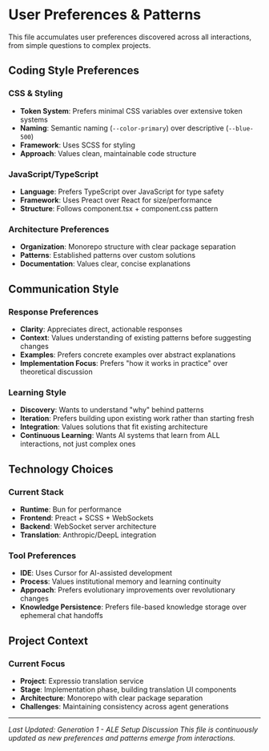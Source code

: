 # User Preferences & Patterns

This file accumulates user preferences discovered across all interactions, from simple questions to complex projects.

## Coding Style Preferences

### CSS & Styling
- **Token System**: Prefers minimal CSS variables over extensive token systems
- **Naming**: Semantic naming (`--color-primary`) over descriptive (`--blue-500`)
- **Framework**: Uses SCSS for styling
- **Approach**: Values clean, maintainable code structure

### JavaScript/TypeScript
- **Language**: Prefers TypeScript over JavaScript for type safety
- **Framework**: Uses Preact over React for size/performance
- **Structure**: Follows component.tsx + component.css pattern

### Architecture Preferences
- **Organization**: Monorepo structure with clear package separation
- **Patterns**: Established patterns over custom solutions
- **Documentation**: Values clear, concise explanations

## Communication Style

### Response Preferences
- **Clarity**: Appreciates direct, actionable responses
- **Context**: Values understanding of existing patterns before suggesting changes
- **Examples**: Prefers concrete examples over abstract explanations
- **Implementation Focus**: Prefers "how it works in practice" over theoretical discussion

### Learning Style
- **Discovery**: Wants to understand "why" behind patterns
- **Iteration**: Prefers building upon existing work rather than starting fresh
- **Integration**: Values solutions that fit existing architecture
- **Continuous Learning**: Wants AI systems that learn from ALL interactions, not just complex ones

## Technology Choices

### Current Stack
- **Runtime**: Bun for performance
- **Frontend**: Preact + SCSS + WebSockets
- **Backend**: WebSocket server architecture
- **Translation**: Anthropic/DeepL integration

### Tool Preferences
- **IDE**: Uses Cursor for AI-assisted development
- **Process**: Values institutional memory and learning continuity
- **Approach**: Prefers evolutionary improvements over revolutionary changes
- **Knowledge Persistence**: Prefers file-based knowledge storage over ephemeral chat handoffs

## Project Context

### Current Focus
- **Project**: Expressio translation service
- **Stage**: Implementation phase, building translation UI components
- **Architecture**: Monorepo with clear package separation
- **Challenges**: Maintaining consistency across agent generations

---

*Last Updated: Generation 1 - ALE Setup Discussion*
*This file is continuously updated as new preferences and patterns emerge from interactions.*
